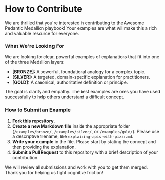 # How to Contribute

We are thrilled that you're interested in contributing to the Awesome Pedantic Medallion playbook! Your examples are what will make this a rich and valuable resource for everyone.

### What We're Looking For

We are looking for clear, powerful examples of explanations that fit into one of the three Medallion layers:

*   **[BRONZE]:** A powerful, foundational analogy for a complex topic.
*   **[SILVER]:** A targeted, domain-specific explanation for practitioners.
*   **[GOLD]:** A canonical, authoritative definition or principle.

The goal is clarity and empathy. The best examples are ones you have used successfully to help others understand a difficult concept.

### How to Submit an Example

1.  **Fork this repository.**
2.  **Create a new Markdown file** inside the appropriate folder (`/examples/bronze/`, `/examples/silver/`, or `/examples/gold/`). Please use a descriptive filename, like `explaining-apis-with-pizza.md`.
3.  **Write your example** in the file. Please start by stating the concept and then providing the explanation.
4.  **Submit a Pull Request** to this repository with a brief description of your contribution.

We will review all submissions and work with you to get them merged. Thank you for helping us fight cognitive friction!
